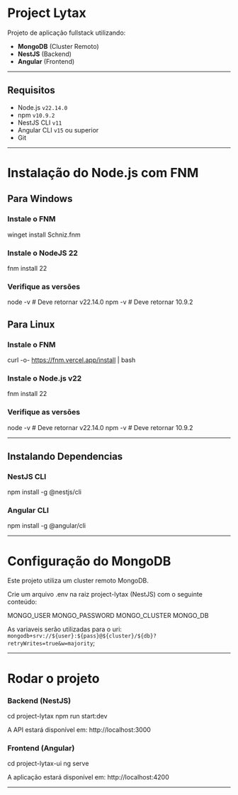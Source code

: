 # Project Lytax

Projeto de aplicação fullstack utilizando:

-  **MongoDB** (Cluster Remoto)
-  **NestJS** (Backend)
-  **Angular** (Frontend)

---

## Requisitos

- Node.js `v22.14.0`
- npm `v10.9.2`
- NestJS CLI `v11`
- Angular CLI `v15` ou superior
- Git
---

# Instalação do Node.js com FNM

## Para Windows

### Instale o FNM
winget install Schniz.fnm

### Instale o NodeJS 22
fnm install 22

### Verifique as versões
node -v  # Deve retornar v22.14.0
npm -v   # Deve retornar 10.9.2

## Para Linux
### Instale o FNM
curl -o- https://fnm.vercel.app/install | bash

### Instale o Node.js v22
fnm install 22

### Verifique as versões
node -v  # Deve retornar v22.14.0
npm -v   # Deve retornar 10.9.2

---

## Instalando Dependencias
### NestJS CLI
npm install -g @nestjs/cli

### Angular CLI
npm install -g @angular/cli

---

# Configuração do MongoDB
Este projeto utiliza um cluster remoto MongoDB.

Crie um arquivo .env na raiz project-lytax (NestJS) com o seguinte conteúdo:

MONGO_USER
MONGO_PASSWORD
MONGO_CLUSTER
MONGO_DB

As variaveis serão utilizadas para o uri: `mongodb+srv://${user}:${pass}@${cluster}/${db}?retryWrites=true&w=majority`;

---

# Rodar o projeto
### Backend (NestJS)

cd project-lytax
npm run start:dev

A API estará disponível em: http://localhost:3000

### Frontend (Angular)

cd project-lytax-ui
ng serve

A aplicação estará disponível em: http://localhost:4200

---